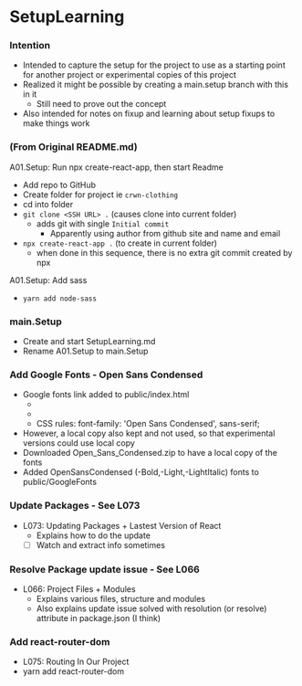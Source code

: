 # SetupLearning

### Intention

- Intended to capture the setup for the project to use as a starting point for another project or experimental copies of this project
- Realized it might be possible by creating a main.setup branch with this in it
    + Still need to prove out the concept
- Also intended for notes on fixup and learning about setup fixups to make things work

### (From Original README.md)

A01.Setup: Run npx create-react-app, then start Readme
- Add repo to GitHub
- Create folder for project ie `crwn-clothing`
- cd into folder
- `git clone <SSH URL> .` (causes clone into current folder)
    + adds git with single `Initial commit` 
        * Apparently using author from github site and name and email
- `npx create-react-app .` (to create in current folder)
    + when done in this sequence, there is no extra git commit created by npx

A01.Setup: Add sass

- `yarn add node-sass`

### main.Setup

- Create and start SetupLearning.md
- Rename A01.Setup to main.Setup

### Add Google Fonts - Open Sans Condensed

- Google fonts link added to public/index.html
    + <link rel="preconnect" href="https://fonts.gstatic.com">
    + <link href="https://fonts.googleapis.com/css2?family=Open+Sans+Condensed:ital,wght@0,300;0,700;1,300&display=swap" rel="stylesheet">
    + CSS rules: font-family: 'Open Sans Condensed', sans-serif;
- However, a local copy also kept and not used, so that experimental versions could use local copy
- Downloaded Open_Sans_Condensed.zip to have a local copy of the fonts
- Added OpenSansCondensed (-Bold,-Light,-LightItalic) fonts to public/GoogleFonts

### Update Packages - See L073

- L073: Updating Packages + Lastest Version of React
    + Explains how to do the update
    + [ ] Watch and extract info sometimes

### Resolve Package update issue - See L066

- L066: Project Files + Modules
    + Explains various files, structure and modules
    + Also explains update issue solved with resolution (or resolve) attribute in package.json (I think)

### Add react-router-dom

- L075: Routing In Our Project
- yarn add react-router-dom
